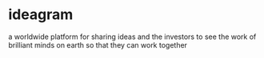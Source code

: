 # ideagram
a worldwide platform for sharing ideas and the investors to see the work of brilliant minds on earth so that they can work together
